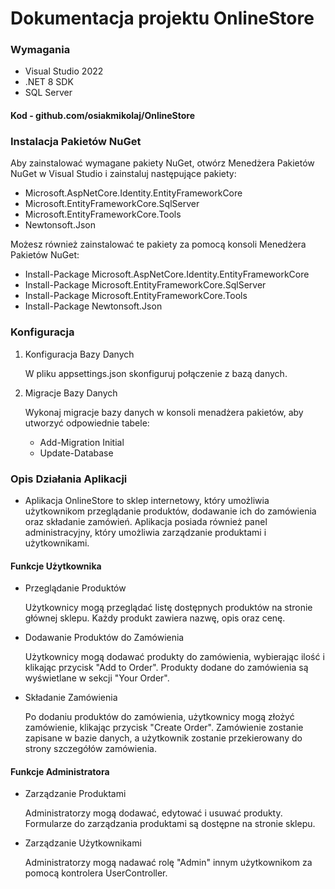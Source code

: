 # Dokumentacja projektu OnlineStore

### Wymagania

-   Visual Studio 2022
-   .NET 8 SDK
-   SQL Server

#### Kod - github.com/osiakmikolaj/OnlineStore

### Instalacja Pakietów NuGet

Aby zainstalować wymagane pakiety NuGet, otwórz Menedżera Pakietów NuGet w Visual
Studio i zainstaluj następujące pakiety:

-   Microsoft.AspNetCore.Identity.EntityFrameworkCore
-   Microsoft.EntityFrameworkCore.SqlServer
-   Microsoft.EntityFrameworkCore.Tools
-   Newtonsoft.Json

Możesz również zainstalować te pakiety za pomocą konsoli Menedżera Pakietów NuGet:

-   Install-Package Microsoft.AspNetCore.Identity.EntityFrameworkCore
-   Install-Package Microsoft.EntityFrameworkCore.SqlServer
-   Install-Package Microsoft.EntityFrameworkCore.Tools
-   Install-Package Newtonsoft.Json

### Konfiguracja

1. Konfiguracja Bazy Danych

    W pliku appsettings.json skonfiguruj połączenie z bazą danych.

2. Migracje Bazy Danych

    Wykonaj migracje bazy danych w konsoli menadżera pakietów, aby utworzyć odpowiednie tabele:

    - Add-Migration Initial
    - Update-Database

### Opis Działania Aplikacji

-   Aplikacja OnlineStore to sklep internetowy, który umożliwia użytkownikom przeglądanie
    produktów, dodawanie ich do zamówienia oraz składanie zamówień. Aplikacja posiada
    również panel administracyjny, który umożliwia zarządzanie produktami i użytkownikami.

#### Funkcje Użytkownika

-   Przeglądanie Produktów

    Użytkownicy mogą przeglądać listę dostępnych produktów na stronie głównej sklepu.
    Każdy produkt zawiera nazwę, opis oraz cenę.

-   Dodawanie Produktów do Zamówienia

    Użytkownicy mogą dodawać produkty do zamówienia, wybierając ilość i klikając
    przycisk "Add to Order". Produkty dodane do zamówienia są wyświetlane w sekcji "Your Order".

-   Składanie Zamówienia

    Po dodaniu produktów do zamówienia, użytkownicy mogą złożyć zamówienie, klikając
    przycisk "Create Order". Zamówienie zostanie zapisane w bazie danych, a użytkownik
    zostanie przekierowany do strony szczegółów zamówienia.

#### Funkcje Administratora

-   Zarządzanie Produktami

    Administratorzy mogą dodawać, edytować i usuwać produkty. Formularze do
    zarządzania produktami są dostępne na stronie sklepu.

-   Zarządzanie Użytkownikami

    Administratorzy mogą nadawać rolę "Admin" innym użytkownikom za pomocą
    kontrolera UserController.
